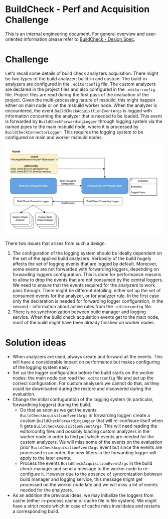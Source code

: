 # BuildCheck - Perf and Acquisition Challenge

This is an internal engineering document. For general overview and user-oriented information please refer to [BuildCheck - Design Spec](BuildCheck.md).

# Challenge

Let's recall some details of build check analyzers acquisition. There might be two types of the build analyzer: build-in and custom. 
The build-in analyzers are configured in the `.editorconfig` file. The custom analyzers are declared in the project files and also configured in the `.editorconfig` file. 
Project files are read during the first pass of the evaluation of the project. Given the multi-processing nature of msbuild, this might happen either on main node or on the msbuild worker node. When the analyzer is encountered, the event `BuildCheckAcquisitionEventArgs` is logged with information concerning the analyzer that is needed to be loaded. This event is forwarded by `BuildCheckForwardingLogger` through logging system via the named pipes to the main msbuild node, where it is processed by `BuildCheckConnectorLogger`. This requires the logging system to be configured on main and worker msbuild nodes. 

![analyzers-acquisition](analyzers-acquisition.png)

There two issues that arises from such a design:
1. The configuration of the logging system should be ideally dependent on the set of the applied build analyzers. Verbosity of the build hugely affects the set of logging events that are logged by default. Moreover, some events are not forwarded with forwarding loggers, depending on forwarding loggers configuration. This is done for performance reasons to allow to drop the events that are not consumed by the central loggers. We need to ensure that the events required for the analyzers to work pass through. There might be different detailing: either set up the set of consumed events for the analyzer, or for analyzer rule. In the first case only the declaration is needed for forwarding logger configuration, in the second - information about active rules from the `.editorconfig` file.
2. There is no synchronization between build manager and logging service. When the build check acquisition events get to the main node, most of the build might have been already finished on worker nodes.

# Solution ideas

- When analyzers are used, always create and forward all the events. This will have a considerable impact on performance but makes configuring of the logging system easy.
- Set up the logger configuration before the build starts on the worker nodes: the main node can read the `.editorconfig` file and set up the correct configuration. For custom analysers we cannot do that, as they could be downloaded during the restore and discovered during the evaluation. 
- Change the initial confuguration of the logging system (in particular, forwardning loggers) during the build. 
    - Do that as soon as we get the events `BuildCheckAcquisitionEventArgs` in forwarding logger: create a custom `BuildCheckForwardingLogger` that will re-confisure itself when it gets `BuildCheckAcquisitionEventArgs`. This will need reading the editorconfig files and possibly loading custom analyzers in the worker node in order to find put which events are needed for the custom analyzers. We will miss some of the events on the evaluation prior `BuildCheckAcquisitionEventArgs` event but since the events are processed in an order, the new filters in the forwarding logger will apply to the later events.
    - Process the events `BuildCheckAcquisitionEventArgs` in the build check manager and send a message to the worker node to re-configure it. However due to the absence of syncronization between build manager and logging service, this message might get processed on the worker node late and we will miss a lot of events needed for the analyzers.  
- As an addition the previous ideas, we may initialize the loggers from cache (either in-process cache or cache file in file system). We might have a strict mode which in case of cache miss invalidates and restarts a corresponding build.
